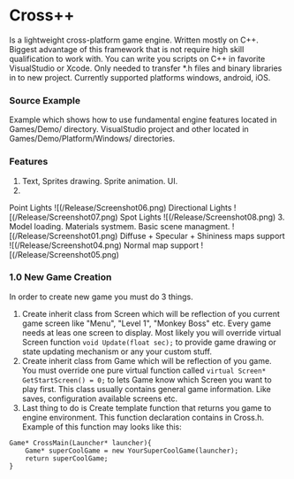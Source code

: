 # Cross++
Is a lightweight cross-platform game engine. Written mostly on C++. Biggest advantage of this framework that is not require high skill qualification to work with. You can write you scripts on C++ in favorite VisualStudio or Xcode. Only needed to transfer *.h files and binary libraries in to new project. Currently supported platforms windows, android, iOS.

### Source Example
Example which shows how to use fundamental engine features located in Games/Demo/ directory. VisualStudio project and other located in Games/Demo/Platform/Windows/ directories.

### Features
1. Text, Sprites drawing. Sprite animation. UI.
2. 
Point Lights ![(/Release/Screenshot06.png)
Directional Lights ![(/Release/Screenshot07.png)
Spot Lights ![(/Release/Screenshot08.png)
3. Model loading. Materials systmem. Basic scene managment. 
![(/Release/Screenshot01.png)
Diffuse + Specular + Shininess maps support
![(/Release/Screenshot04.png)
Normal map support
![(/Release/Screenshot05.png)

### 1.0 New Game Creation
In order to create new game you must do 3 things.

1. Create inherit class from Screen which will be reflection of you current game screen like "Menu", "Level 1", "Monkey Boss" etc. Every game needs at leas one screen to display. Most likely you will override virtual Screen function `void Update(float sec);` to provide game drawing or state updating mechanism or any your custom stuff.
2. Create inherit class from Game which will be reflection of you game. You must override one pure virtual function called `virtual Screen* GetStartScreen() = 0;` to lets Game know which Screen you want to play first. This class usually contains general game information. Like saves, configuration available screens etc.
3. Last thing to do is Create template function that returns you game to engine environment. This function declaration contains in Cross.h. Example of this function may looks like this: 
```
Game* CrossMain(Launcher* launcher){
	Game* superCoolGame = new YourSuperCoolGame(launcher);
	return superCoolGame;
}
```
